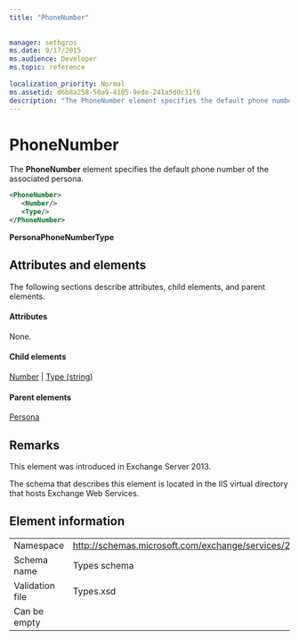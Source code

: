 ```yaml
---
title: "PhoneNumber"
 
 
manager: sethgros
ms.date: 9/17/2015
ms.audience: Developer
ms.topic: reference
 
localization_priority: Normal
ms.assetid: d6b8a258-50a9-4105-9ede-241a5d0c31f6
description: "The PhoneNumber element specifies the default phone number of the associated persona."
---
```


# PhoneNumber

The **PhoneNumber** element specifies the default phone number of the associated persona. 
  
```XML
<PhoneNumber>
   <Number/>
   <Type/>
</PhoneNumber>
```

 **PersonaPhoneNumberType**
## Attributes and elements

The following sections describe attributes, child elements, and parent elements.
  
#### Attributes

None.
  
#### Child elements

[Number](number.md) | [Type (string)](type-string.md)
  
#### Parent elements

[Persona](persona.md)
  
## Remarks

This element was introduced in Exchange Server 2013.
  
The schema that describes this element is located in the IIS virtual directory that hosts Exchange Web Services.
  
## Element information

|||
|:-----|:-----|
|Namespace  <br/> |http://schemas.microsoft.com/exchange/services/2006/types  <br/> |
|Schema name  <br/> |Types schema  <br/> |
|Validation file  <br/> |Types.xsd  <br/> |
|Can be empty  <br/> ||
   

